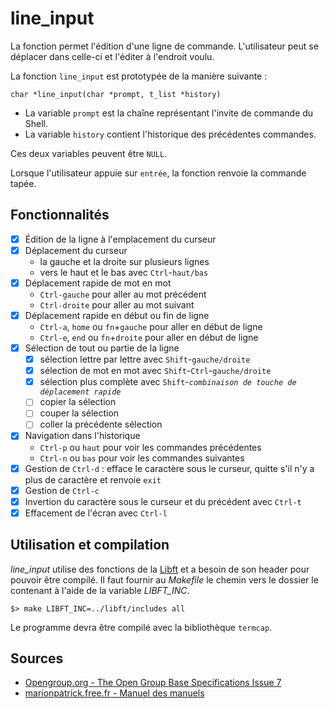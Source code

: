# line_input

La fonction permet l'édition d'une ligne de commande. L'utilisateur peut se déplacer dans celle-ci et l'éditer à l'endroit voulu.

La fonction `line_input` est prototypée de la manière suivante :

	char *line_input(char *prompt, t_list *history)

- La variable `prompt` est la chaîne représentant l'invite de commande du Shell.
- La variable `history` contient l'historique des précédentes commandes.

Ces deux variables peuvent être `NULL`.

Lorsque l'utilisateur appuie sur `entrée`, la fonction renvoie la commande tapée.

## Fonctionnalités

- [x] Édition de la ligne à l'emplacement du curseur
- [x] Déplacement du curseur
	- la gauche et la droite sur plusieurs lignes
	- vers le haut et le bas avec `Ctrl`-`haut/bas` 
- [x] Déplacement rapide de mot en mot
	+ `Ctrl-gauche` pour aller au mot précédent
	+ `Ctrl-droite` pour aller au mot suivant
- [x] Déplacement rapide en début ou fin de ligne
	+ `Ctrl-a`, `home` ou `fn`+`gauche` pour aller en début de ligne
	+ `Ctrl-e`, `end` ou `fn`+`droite` pour aller en début de ligne
- [x] Sélection de tout ou partie de la ligne
	+ [x] sélection lettre par lettre avec `Shift`-`gauche/droite`
	+ [x] sélection de mot en mot avec `Shift`-`Ctrl`-`gauche/droite`
	+ [x] sélection plus complète avec `Shift`-_`combinaison de touche de déplacement rapide`_
	+ [ ] copier la sélection 
	+ [ ] couper la sélection
	+ [ ] coller la précédente sélection
- [x] Navigation dans l'historique
	+ `Ctrl-p` ou `haut` pour voir les commandes précédentes
	+ `Ctrl-n` ou `bas` pour voir les commandes suivantes
- [x] Gestion de `Ctrl-d` : efface le caractère sous le curseur, quitte s'il n'y a plus de caractère et renvoie `exit`
- [x] Gestion de `Ctrl-c`
- [x] Invertion du caractère sous le curseur et du précédent avec `Ctrl-t`
- [x] Effacement de l'écran avec `Ctrl-l`

## Utilisation et compilation

*line_input* utilise des fonctions de la [Libft][] et a besoin de son header pour pouvoir être compilé. Il faut fournir au _Makefile_ le chemin vers le dossier le contenant à l'aide de la variable *LIBFT_INC*.

	$> make LIBFT_INC=../libft/includes all

Le programme devra être compilé avec la bibliothèque `termcap`.

## **Sources**

- [Opengroup.org - The Open Group Base Specifications Issue 7](http://pubs.opengroup.org/onlinepubs/9699919799/utilities/contents.html)
- [marionpatrick.free.fr - Manuel des manuels](http://marionpatrick.free.fr/man_html/html/index.html)

[Libft]: https://github.com/aguerin42/libft.git
